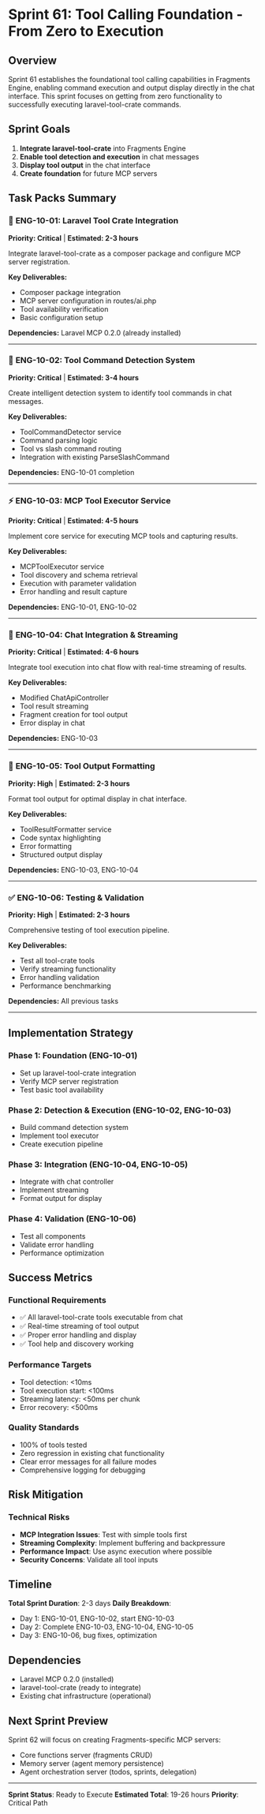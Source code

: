 # Sprint 61: Tool Calling Foundation - From Zero to Execution

## Overview
Sprint 61 establishes the foundational tool calling capabilities in Fragments Engine, enabling command execution and output display directly in the chat interface. This sprint focuses on getting from zero functionality to successfully executing laravel-tool-crate commands.

## Sprint Goals
1. **Integrate laravel-tool-crate** into Fragments Engine
2. **Enable tool detection and execution** in chat messages
3. **Display tool output** in the chat interface
4. **Create foundation** for future MCP servers

## Task Packs Summary

### 🔧 **ENG-10-01: Laravel Tool Crate Integration**
**Priority: Critical** | **Estimated: 2-3 hours**

Integrate laravel-tool-crate as a composer package and configure MCP server registration.

**Key Deliverables:**
- Composer package integration
- MCP server configuration in routes/ai.php
- Tool availability verification
- Basic configuration setup

**Dependencies:** Laravel MCP 0.2.0 (already installed)

---

### 🎯 **ENG-10-02: Tool Command Detection System**
**Priority: Critical** | **Estimated: 3-4 hours**

Create intelligent detection system to identify tool commands in chat messages.

**Key Deliverables:**
- ToolCommandDetector service
- Command parsing logic
- Tool vs slash command routing
- Integration with existing ParseSlashCommand

**Dependencies:** ENG-10-01 completion

---

### ⚡ **ENG-10-03: MCP Tool Executor Service**
**Priority: Critical** | **Estimated: 4-5 hours**

Implement core service for executing MCP tools and capturing results.

**Key Deliverables:**
- MCPToolExecutor service
- Tool discovery and schema retrieval
- Execution with parameter validation
- Error handling and result capture

**Dependencies:** ENG-10-01, ENG-10-02

---

### 💬 **ENG-10-04: Chat Integration & Streaming**
**Priority: Critical** | **Estimated: 4-6 hours**

Integrate tool execution into chat flow with real-time streaming of results.

**Key Deliverables:**
- Modified ChatApiController
- Tool result streaming
- Fragment creation for tool output
- Error display in chat

**Dependencies:** ENG-10-03

---

### 🎨 **ENG-10-05: Tool Output Formatting**
**Priority: High** | **Estimated: 2-3 hours**

Format tool output for optimal display in chat interface.

**Key Deliverables:**
- ToolResultFormatter service
- Code syntax highlighting
- Error formatting
- Structured output display

**Dependencies:** ENG-10-03, ENG-10-04

---

### ✅ **ENG-10-06: Testing & Validation**
**Priority: High** | **Estimated: 2-3 hours**

Comprehensive testing of tool execution pipeline.

**Key Deliverables:**
- Test all tool-crate tools
- Verify streaming functionality
- Error handling validation
- Performance benchmarking

**Dependencies:** All previous tasks

---

## Implementation Strategy

### Phase 1: Foundation (ENG-10-01)
- Set up laravel-tool-crate integration
- Verify MCP server registration
- Test basic tool availability

### Phase 2: Detection & Execution (ENG-10-02, ENG-10-03)
- Build command detection system
- Implement tool executor
- Create execution pipeline

### Phase 3: Integration (ENG-10-04, ENG-10-05)
- Integrate with chat controller
- Implement streaming
- Format output for display

### Phase 4: Validation (ENG-10-06)
- Test all components
- Validate error handling
- Performance optimization

## Success Metrics

### Functional Requirements
- ✅ All laravel-tool-crate tools executable from chat
- ✅ Real-time streaming of tool output
- ✅ Proper error handling and display
- ✅ Tool help and discovery working

### Performance Targets
- Tool detection: <10ms
- Tool execution start: <100ms
- Streaming latency: <50ms per chunk
- Error recovery: <500ms

### Quality Standards
- 100% of tools tested
- Zero regression in existing chat functionality
- Clear error messages for all failure modes
- Comprehensive logging for debugging

## Risk Mitigation

### Technical Risks
- **MCP Integration Issues**: Test with simple tools first
- **Streaming Complexity**: Implement buffering and backpressure
- **Performance Impact**: Use async execution where possible
- **Security Concerns**: Validate all tool inputs

## Timeline
**Total Sprint Duration**: 2-3 days
**Daily Breakdown**:
- Day 1: ENG-10-01, ENG-10-02, start ENG-10-03
- Day 2: Complete ENG-10-03, ENG-10-04, ENG-10-05
- Day 3: ENG-10-06, bug fixes, optimization

## Dependencies
- Laravel MCP 0.2.0 (installed)
- laravel-tool-crate (ready to integrate)
- Existing chat infrastructure (operational)

## Next Sprint Preview
Sprint 62 will focus on creating Fragments-specific MCP servers:
- Core functions server (fragments CRUD)
- Memory server (agent memory persistence)
- Agent orchestration server (todos, sprints, delegation)

---

**Sprint Status**: Ready to Execute
**Estimated Total**: 19-26 hours
**Priority**: Critical Path